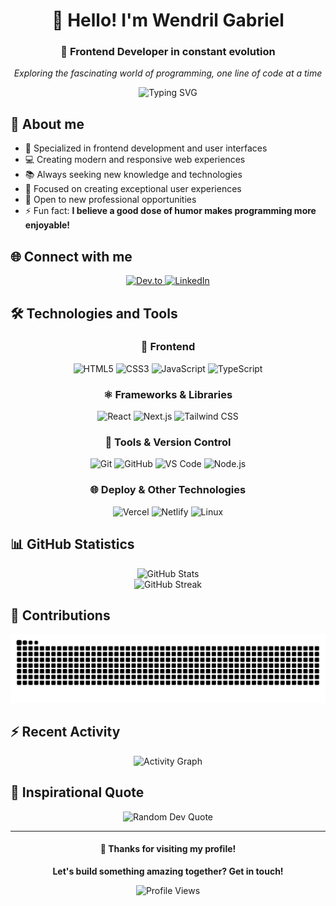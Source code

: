 <div align="center">
  <h1>👋 Hello! I'm Wendril Gabriel</h1>
  <h3>🎨 Frontend Developer in constant evolution</h3>
  
  <p>
    <em>Exploring the fascinating world of programming, one line of code at a time</em>
  </p>
  
  <img src="https://readme-typing-svg.herokuapp.com?font=Fira+Code&pause=1000&color=F7F7F7&center=true&vCenter=true&width=435&lines=Frontend+Developer;Creating+amazing+interfaces;Passionate+about+technology;Always+learning+something+new" alt="Typing SVG" />
</div>

## 🔭 About me

- 🎨 Specialized in frontend development and user interfaces
- 💻 Creating modern and responsive web experiences
- 📚 Always seeking new knowledge and technologies
- 🎯 Focused on creating exceptional user experiences
- 🚀 Open to new professional opportunities
- ⚡ Fun fact: **I believe a good dose of humor makes programming more enjoyable!**

## 🌐 Connect with me

<p align="center">
  <a href="https://dev.to/wendrilxx" target="_blank">
    <img src="https://img.shields.io/badge/Dev.to-0A0A0A?style=for-the-badge&logo=devdotto&logoColor=white" alt="Dev.to"/>
  </a>
  <a href="https://www.linkedin.com/in/wendril-gabriel-medeiros-holanda-829775180/" target="_blank">
    <img src="https://img.shields.io/badge/LinkedIn-0077B5?style=for-the-badge&logo=linkedin&logoColor=white" alt="LinkedIn"/>
  </a>
</p>

## 🛠️ Technologies and Tools

<div align="center">

### 🎨 Frontend
<p>
  <img src="https://img.shields.io/badge/HTML5-E34F26?style=for-the-badge&logo=html5&logoColor=white" alt="HTML5"/>
  <img src="https://img.shields.io/badge/CSS3-1572B6?style=for-the-badge&logo=css3&logoColor=white" alt="CSS3"/>
  <img src="https://img.shields.io/badge/JavaScript-323330?style=for-the-badge&logo=javascript&logoColor=F7DF1E" alt="JavaScript"/>
  <img src="https://img.shields.io/badge/TypeScript-007ACC?style=for-the-badge&logo=typescript&logoColor=white" alt="TypeScript"/>
</p>

### ⚛️ Frameworks & Libraries
<p>
  <img src="https://img.shields.io/badge/React-20232A?style=for-the-badge&logo=react&logoColor=61DAFB" alt="React"/>
  <img src="https://img.shields.io/badge/Next.js-000000?style=for-the-badge&logo=nextdotjs&logoColor=white" alt="Next.js"/>
  <img src="https://img.shields.io/badge/Tailwind_CSS-38B2AC?style=for-the-badge&logo=tailwind-css&logoColor=white" alt="Tailwind CSS"/>
</p>

### 🔧 Tools & Version Control
<p>
  <img src="https://img.shields.io/badge/Git-F05032?style=for-the-badge&logo=git&logoColor=white" alt="Git"/>
  <img src="https://img.shields.io/badge/GitHub-181717?style=for-the-badge&logo=github&logoColor=white" alt="GitHub"/>
  <img src="https://img.shields.io/badge/VS_Code-007ACC?style=for-the-badge&logo=visual-studio-code&logoColor=white" alt="VS Code"/>
  <img src="https://img.shields.io/badge/Node.js-43853D?style=for-the-badge&logo=node.js&logoColor=white" alt="Node.js"/>
</p>

### 🌐 Deploy & Other Technologies
<p>
  <img src="https://img.shields.io/badge/Vercel-000000?style=for-the-badge&logo=vercel&logoColor=white" alt="Vercel"/>
  <img src="https://img.shields.io/badge/Netlify-00C7B7?style=for-the-badge&logo=netlify&logoColor=white" alt="Netlify"/>
  <img src="https://img.shields.io/badge/Linux-FCC624?style=for-the-badge&logo=linux&logoColor=black" alt="Linux"/>
</p>

</div>

## 📊 GitHub Statistics

<div align="center">
  <img src="https://github-readme-stats.vercel.app/api?username=wendrilxx&show_icons=true&theme=dracula&hide_border=true" alt="GitHub Stats"/>
</div>

<div align="center">
  <img src="https://github-readme-streak-stats.herokuapp.com/?user=wendrilxx&theme=dracula&hide_border=true" alt="GitHub Streak"/>
</div>

## 🐍 Contributions

<div align="center">
  <picture>
    <source media="(prefers-color-scheme: dark)" srcset="https://raw.githubusercontent.com/wendrilxx/wendrilxx/output/github-contribution-grid-snake-dark.svg">
    <source media="(prefers-color-scheme: light)" srcset="https://raw.githubusercontent.com/wendrilxx/wendrilxx/output/github-contribution-grid-snake.svg">
    <img alt="GitHub contribution grid snake animation" src="https://raw.githubusercontent.com/wendrilxx/wendrilxx/output/github-contribution-grid-snake.svg">
  </picture>
</div>

## ⚡ Recent Activity

<div align="center">
  <img src="https://github-readme-activity-graph.vercel.app/graph?username=wendrilxx&theme=dracula&hide_border=true&bg_color=0d1117" alt="Activity Graph"/>
</div>

## 💭 Inspirational Quote

<div align="center">
  <img src="https://quotes-github-readme.vercel.app/api?type=horizontal&theme=dracula" alt="Random Dev Quote"/>
</div>

---

<div align="center">
  <h4>💖 Thanks for visiting my profile!</h4>
  <p>
    <strong>Let's build something amazing together? Get in touch!</strong>
  </p>
  
  ![Profile Views](https://komarev.com/ghpvc/?username=wendrilxx&color=blueviolet&style=flat-square&label=Profile+Views)
  
</div>
